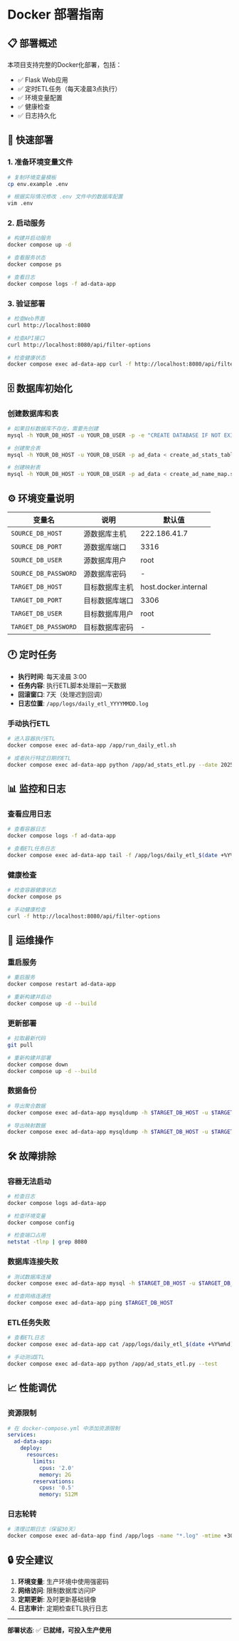 # Docker 部署指南

## 📋 部署概述

本项目支持完整的Docker化部署，包括：
- ✅ Flask Web应用
- ✅ 定时ETL任务（每天凌晨3点执行）
- ✅ 环境变量配置
- ✅ 健康检查
- ✅ 日志持久化

## 🚀 快速部署

### 1. 准备环境变量文件

```bash
# 复制环境变量模板
cp env.example .env

# 根据实际情况修改 .env 文件中的数据库配置
vim .env
```

### 2. 启动服务

```bash
# 构建并启动服务
docker compose up -d

# 查看服务状态
docker compose ps

# 查看日志
docker compose logs -f ad-data-app
```

### 3. 验证部署

```bash
# 检查Web界面
curl http://localhost:8080

# 检查API接口
curl http://localhost:8080/api/filter-options

# 检查健康状态
docker compose exec ad-data-app curl -f http://localhost:8080/api/filter-options
```

## 🗄️ 数据库初始化

### 创建数据库和表

```bash
# 如果目标数据库不存在，需要先创建
mysql -h YOUR_DB_HOST -u YOUR_DB_USER -p -e "CREATE DATABASE IF NOT EXISTS ad_data CHARACTER SET utf8mb4 COLLATE utf8mb4_unicode_ci;"

# 创建聚合表
mysql -h YOUR_DB_HOST -u YOUR_DB_USER -p ad_data < create_ad_stats_table.sql

# 创建映射表
mysql -h YOUR_DB_HOST -u YOUR_DB_USER -p ad_data < create_ad_name_map.sql
```

## ⚙️ 环境变量说明

| 变量名 | 说明 | 默认值 |
|--------|------|--------|
| `SOURCE_DB_HOST` | 源数据库主机 | 222.186.41.7 |
| `SOURCE_DB_PORT` | 源数据库端口 | 3316 |
| `SOURCE_DB_USER` | 源数据库用户 | root |
| `SOURCE_DB_PASSWORD` | 源数据库密码 | - |
| `TARGET_DB_HOST` | 目标数据库主机 | host.docker.internal |
| `TARGET_DB_PORT` | 目标数据库端口 | 3306 |
| `TARGET_DB_USER` | 目标数据库用户 | root |
| `TARGET_DB_PASSWORD` | 目标数据库密码 | - |

## 🕐 定时任务

- **执行时间**: 每天凌晨 3:00
- **任务内容**: 执行ETL脚本处理前一天数据
- **回滚窗口**: 7天（处理迟到回调）
- **日志位置**: `/app/logs/daily_etl_YYYYMMDD.log`

### 手动执行ETL

```bash
# 进入容器执行ETL
docker compose exec ad-data-app /app/run_daily_etl.sh

# 或者执行特定日期的ETL
docker compose exec ad-data-app python /app/ad_stats_etl.py --date 2025-08-27
```

## 📊 监控和日志

### 查看应用日志

```bash
# 查看容器日志
docker compose logs -f ad-data-app

# 查看ETL任务日志
docker compose exec ad-data-app tail -f /app/logs/daily_etl_$(date +%Y%m%d).log
```

### 健康检查

```bash
# 检查容器健康状态
docker compose ps

# 手动健康检查
curl -f http://localhost:8080/api/filter-options
```

## 🔧 运维操作

### 重启服务

```bash
# 重启服务
docker compose restart ad-data-app

# 重新构建并启动
docker compose up -d --build
```

### 更新部署

```bash
# 拉取最新代码
git pull

# 重新构建并部署
docker compose down
docker compose up -d --build
```

### 数据备份

```bash
# 导出聚合数据
docker compose exec ad-data-app mysqldump -h $TARGET_DB_HOST -u $TARGET_DB_USER -p$TARGET_DB_PASSWORD ad_data > backup_$(date +%Y%m%d).sql

# 导出映射数据
docker compose exec ad-data-app mysqldump -h $TARGET_DB_HOST -u $TARGET_DB_USER -p$TARGET_DB_PASSWORD ad_data ad_name_map > mapping_backup_$(date +%Y%m%d).sql
```

## 🛠️ 故障排除

### 容器无法启动

```bash
# 检查日志
docker compose logs ad-data-app

# 检查环境变量
docker compose config

# 检查端口占用
netstat -tlnp | grep 8080
```

### 数据库连接失败

```bash
# 测试数据库连接
docker compose exec ad-data-app mysql -h $TARGET_DB_HOST -u $TARGET_DB_USER -p$TARGET_DB_PASSWORD -e "SELECT 1"

# 检查网络连通性
docker compose exec ad-data-app ping $TARGET_DB_HOST
```

### ETL任务失败

```bash
# 查看ETL日志
docker compose exec ad-data-app cat /app/logs/daily_etl_$(date +%Y%m%d).log

# 手动测试ETL
docker compose exec ad-data-app python /app/ad_stats_etl.py --test
```

## 📈 性能调优

### 资源限制

```yaml
# 在 docker-compose.yml 中添加资源限制
services:
  ad-data-app:
    deploy:
      resources:
        limits:
          cpus: '2.0'
          memory: 2G
        reservations:
          cpus: '0.5'
          memory: 512M
```

### 日志轮转

```bash
# 清理过期日志（保留30天）
docker compose exec ad-data-app find /app/logs -name "*.log" -mtime +30 -delete
```

## 🔒 安全建议

1. **环境变量**: 生产环境中使用强密码
2. **网络访问**: 限制数据库访问IP
3. **定期更新**: 及时更新基础镜像
4. **日志审计**: 定期检查ETL执行日志

---

**部署状态**: ✅ **已就绪，可投入生产使用**
